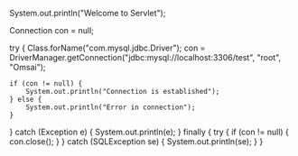 System.out.println("Welcome to Servlet");

Connection con = null;

try {
    Class.forName("com.mysql.jdbc.Driver");
    con = DriverManager.getConnection("jdbc:mysql://localhost:3306/test", "root", "Omsai");

    if (con != null) {
        System.out.println("Connection is established");
    } else {
        System.out.println("Error in connection");
    }
} catch (Exception e) {
    System.out.println(e);
} finally {
    try {
        if (con != null) {
            con.close();
        }
    } catch (SQLException se) {
        System.out.println(se);
    }
}
